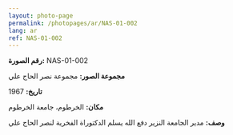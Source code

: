 ```yaml
---
layout: photo-page
permalink: /photopages/ar/NAS-01-002
lang: ar
ref: NAS-01-002
---
```


**رقم الصورة:** NAS-01-002

**مجموعة الصور:** مجموعة نصر الحاج علي

**تاريخ:**  1967

**مكان:** الخرطوم، جامعة الخرطوم

**وصف:** مدير الجامعة النزير دفع الله يسلم الدكتوراة الفخرية لنصر الحاج علي
